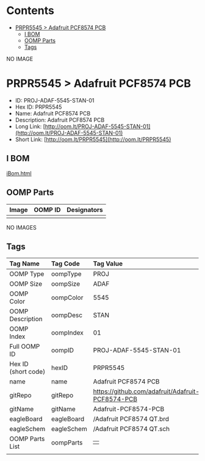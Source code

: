 



Contents
========

* [PRPR5545 > Adafruit PCF8574 PCB](#prpr5545--adafruit-pcf8574-pcb)
	* [I BOM](#i-bom)
	* [OOMP Parts](#oomp-parts)
	* [Tags](#tags)
  
NO IMAGE  
# PRPR5545 > Adafruit PCF8574 PCB

- ID: PROJ-ADAF-5545-STAN-01
- Hex ID: PRPR5545
- Name: Adafruit PCF8574 PCB
- Description: Adafruit PCF8574 PCB
- Long Link: [http://oom.lt/PROJ-ADAF-5545-STAN-01](http://oom.lt/PROJ-ADAF-5545-STAN-01)
- Short Link: [http://oom.lt/PRPR5545](http://oom.lt/PRPR5545)

## I BOM
  
[iBom.html](https://htmlpreview.github.io/?https://github.com/oomlout/oomlout_OOMP_projects_V2/blob/main/PROJ/ADAF/5545/STAN/01/ibom.html)
## OOMP Parts
  

|Image|OOMP ID|Designators|
| :--- | :--- | :--- |
||||
  
NO IMAGES  
## Tags
  

|Tag Name|Tag Code|Tag Value|
| :--- | :--- | :--- |
|OOMP Type|oompType|PROJ|
|OOMP Size|oompSize|ADAF|
|OOMP Color|oompColor|5545|
|OOMP Description|oompDesc|STAN|
|OOMP Index|oompIndex|01|
|Full OOMP ID|oompID|PROJ-ADAF-5545-STAN-01|
|Hex ID (short code)|hexID|PRPR5545|
|name|name|Adafruit PCF8574 PCB|
|gitRepo|gitRepo|https://github.com/adafruit/Adafruit-PCF8574-PCB|
|gitName|gitName|Adafruit-PCF8574-PCB|
|eagleBoard|eagleBoard|/Adafruit PCF8574 QT.brd|
|eagleSchem|eagleSchem|/Adafruit PCF8574 QT.sch|
|OOMP Parts List|oompParts|<table><tr><td></td></tr></table>|
||||
